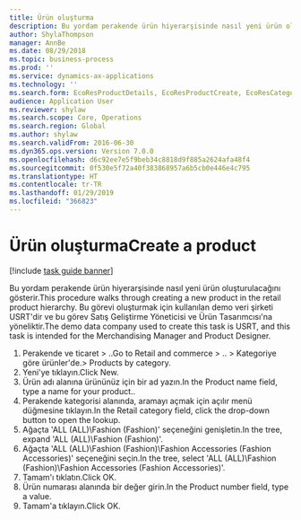```yaml
---
title: Ürün oluşturma
description: Bu yordam perakende ürün hiyerarşisinde nasıl yeni ürün oluşturulacağını gösterir.
author: ShylaThompson
manager: AnnBe
ms.date: 08/29/2018
ms.topic: business-process
ms.prod: ''
ms.service: dynamics-ax-applications
ms.technology: ''
ms.search.form: EcoResProductDetails, EcoResProductCreate, EcoResCategorySingleLookup
audience: Application User
ms.reviewer: shylaw
ms.search.scope: Core, Operations
ms.search.region: Global
ms.author: shylaw
ms.search.validFrom: 2016-06-30
ms.dyn365.ops.version: Version 7.0.0
ms.openlocfilehash: d6c92ee7e5f9beb34c8818d9f885a2624afa48f4
ms.sourcegitcommit: 0f530e5f72a40f383868957a6b5cb0e446e4c795
ms.translationtype: HT
ms.contentlocale: tr-TR
ms.lasthandoff: 01/29/2019
ms.locfileid: "366823"
---
```

# <a name="create-a-product"></a><span data-ttu-id="ef0b2-103">Ürün oluşturma</span><span class="sxs-lookup"><span data-stu-id="ef0b2-103">Create a product</span></span>

[!include [task guide banner](../../includes/task-guide-banner.md)]

<span data-ttu-id="ef0b2-104">Bu yordam perakende ürün hiyerarşisinde nasıl yeni ürün oluşturulacağını gösterir.</span><span class="sxs-lookup"><span data-stu-id="ef0b2-104">This procedure walks through creating a new product in the retail product hierarchy.</span></span> <span data-ttu-id="ef0b2-105">Bu görevi oluşturmak için kullanılan demo veri şirketi USRT'dir ve bu görev Satış Geliştirme Yöneticisi ve Ürün Tasarımcısı'na yöneliktir.</span><span class="sxs-lookup"><span data-stu-id="ef0b2-105">The demo data company used to create this task is USRT, and this task is intended for the Merchandising Manager and Product Designer.</span></span>

1. <span data-ttu-id="ef0b2-106">Perakende ve ticaret > ..</span><span class="sxs-lookup"><span data-stu-id="ef0b2-106">Go to Retail and commerce > ..</span></span> <span data-ttu-id="ef0b2-107">> Kategoriye göre ürünler'de.</span><span class="sxs-lookup"><span data-stu-id="ef0b2-107">> Products by category.</span></span>
2. <span data-ttu-id="ef0b2-108">Yeni'ye tıklayın.</span><span class="sxs-lookup"><span data-stu-id="ef0b2-108">Click New.</span></span>
3. <span data-ttu-id="ef0b2-109">Ürün adı alanına ürününüz için bir ad yazın.</span><span class="sxs-lookup"><span data-stu-id="ef0b2-109">In the Product name field, type a name for your product..</span></span>
4. <span data-ttu-id="ef0b2-110">Perakende kategorisi alanında, aramayı açmak için açılır menü düğmesine tıklayın.</span><span class="sxs-lookup"><span data-stu-id="ef0b2-110">In the Retail category field, click the drop-down button to open the lookup.</span></span>
5. <span data-ttu-id="ef0b2-111">Ağaçta 'ALL (ALL)\Fashion (Fashion)' seçeneğini genişletin.</span><span class="sxs-lookup"><span data-stu-id="ef0b2-111">In the tree, expand 'ALL (ALL)\Fashion (Fashion)'.</span></span>
6. <span data-ttu-id="ef0b2-112">Ağaçta 'ALL (ALL)\Fashion (Fashion)\Fashion Accessories (Fashion Accessories)' seçeneğini seçin.</span><span class="sxs-lookup"><span data-stu-id="ef0b2-112">In the tree, select 'ALL (ALL)\Fashion (Fashion)\Fashion Accessories (Fashion Accessories)'.</span></span>
7. <span data-ttu-id="ef0b2-113">Tamam'ı tıklatın.</span><span class="sxs-lookup"><span data-stu-id="ef0b2-113">Click OK.</span></span>
8. <span data-ttu-id="ef0b2-114">Ürün numarası alanında bir değer girin.</span><span class="sxs-lookup"><span data-stu-id="ef0b2-114">In the Product number field, type a value.</span></span>
9. <span data-ttu-id="ef0b2-115">Tamam'a tıklayın.</span><span class="sxs-lookup"><span data-stu-id="ef0b2-115">Click OK.</span></span>

